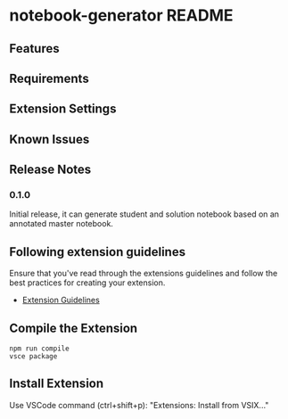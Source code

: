 # notebook-generator README

## Features


## Requirements

## Extension Settings

## Known Issues

## Release Notes


### 0.1.0

Initial release, it can generate student and solution notebook based on an annotated master notebook.


## Following extension guidelines

Ensure that you've read through the extensions guidelines and follow the best practices for creating your extension.

* [Extension Guidelines](https://code.visualstudio.com/api/references/extension-guidelines)

## Compile the Extension

```
npm run compile                                                                            
vsce package
```

## Install Extension

Use VSCode command (ctrl+shift+p): "Extensions: Install from VSIX..."
